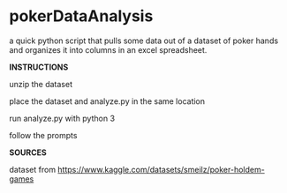 # pokerDataAnalysis
a quick python script that pulls some data out of a dataset of poker hands and organizes it into columns in an excel spreadsheet.

**INSTRUCTIONS**

unzip the dataset

place the dataset and analyze.py in the same location

run analyze.py with python 3

follow the prompts

**SOURCES**

dataset from https://www.kaggle.com/datasets/smeilz/poker-holdem-games

